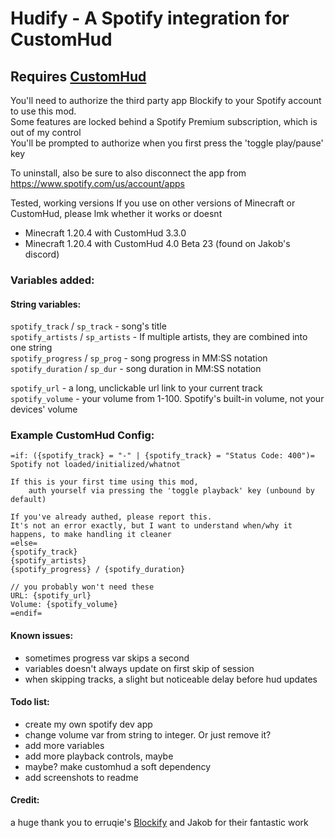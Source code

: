 # Hudify - A Spotify integration for CustomHud

## Requires [CustomHud](https://modrinth.com/mod/customhud)


You'll need to authorize the third party app Blockify to your Spotify account to use this mod.   
Some features are locked behind a Spotify Premium subscription, which is out of my control  
You'll be prompted to authorize when you first press the 'toggle play/pause' key

To uninstall, also be sure to also disconnect the app from https://www.spotify.com/us/account/apps

Tested, working versions
If you use on other versions of Minecraft or CustomHud, please lmk whether it works or doesnt
- Minecraft 1.20.4 with CustomHud 3.3.0
- Minecraft 1.20.4 with CustomHud 4.0 Beta 23 (found on Jakob's discord)


### Variables added:

#### String variables:  
`spotify_track` / `sp_track` - song's title  
`spotify_artists` / `sp_artists` - If multiple artists, they are combined into one string  
`spotify_progress` / `sp_prog` - song progress in MM:SS notation  
`spotify_duration` / `sp_dur`  - song duration in MM:SS notation  

`spotify_url` - a long, unclickable url link to your current track  
`spotify_volume` - your volume from 1-100. Spotify's built-in volume, not your devices' volume

### Example CustomHud Config:
```
=if: ({spotify_track} = "-" | {spotify_track} = "Status Code: 400")=
Spotify not loaded/initialized/whatnot

If this is your first time using this mod, 
    auth yourself via pressing the 'toggle playback' key (unbound by default)

If you've already authed, please report this. 
It's not an error exactly, but I want to understand when/why it happens, to make handling it cleaner
=else=
{spotify_track}
{spotify_artists}
{spotify_progress} / {spotify_duration}

// you probably won't need these
URL: {spotify_url}
Volume: {spotify_volume}
=endif=
```
#### Known issues:
- sometimes progress var skips a second
- variables doesn't always update on first skip of session
- when skipping tracks, a slight but noticeable delay before hud updates


#### Todo list:
- create my own spotify dev app
- change volume var from string to integer. Or just remove it?
- add more variables
- add more playback controls, maybe
- maybe? make customhud a soft dependency
- add screenshots to readme

#### Credit:  
a huge thank you to erruqie's [Blockify](https://github.com/erruqie/Blockify) and Jakob for their fantastic work